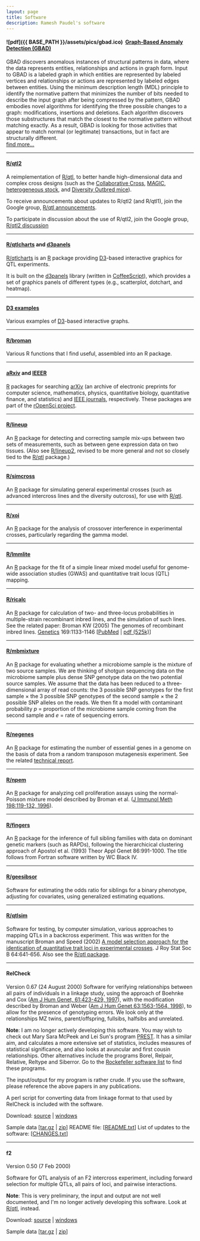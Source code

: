 ```yaml
---
layout: page
title: Software
description: Ramesh Paudel's software
---
```



#### <a name="GBAD"></a>![pdf]({{ BASE_PATH }}/assets/pics/gbad.ico)&nbsp;&nbsp;[Graph-Based Anomaly Detection (GBAD)](http://users.csc.tntech.edu/~weberle/gbad/)

GBAD discovers anomalous instances of structural patterns in data, where the data represents entities, relationships and actions in graph form. Input to GBAD is a labeled graph in which entities are represented by labeled vertices and relationships or actions are represented by labeled edges between entities.  Using the minimum description length (MDL) principle to identify the normative pattern that minimizes the number of bits needed to describe the input graph after being compressed by the pattern, GBAD embodies novel algorithms for identifying the three possible changes to a graph:  modifications, insertions and deletions.  Each algorithm discovers those substructures that match the closest to the normative pattern without matching exactly.  As a result, GBAD is looking for those activities that appear to match normal (or legitimate) transactions, but in fact are structurally different. <br/>
[find more...](http://users.csc.tntech.edu/~weberle/gbad/)

---

#### <a name="qtl2"></a>[R/qtl2](https://kbroman.org/qtl2)

A reimplementation of [R/qtl](http://rqtl.org), to better handle
high-dimensional data and complex cross designs (such as the
[Collaborative Cross](https://www.ncbi.nlm.nih.gov/pubmed/15514660),
[MAGIC](https://www.ncbi.nlm.nih.gov/pubmed/18295532),
[heterogeneous stock](https://www.ncbi.nlm.nih.gov/pubmed/11973314),
and
[Diversity Outbred mice](https://www.ncbi.nlm.nih.gov/pubmed/2234561)).

To receive announcements about updates to R/qtl2 (and R/qtl1), join the
Google group, [R/qtl announcements](https://groups.google.com/group/rqtl-announce).

To participate in discussion about the use of R/qtl2, join the
Google group, [R/qtl2 discussion](https://groups.google.com/group/rqtl2-disc)

---

#### <a name="qtlcharts"></a>[R/qtlcharts](https://kbroman.org/qtlcharts) and [d3panels](https://kbroman.org/d3panels)

[R/qtlcharts](https://kbroman.org/qtlcharts) is an
[R](https://www.r-project.org) package providing [D3](https://d3js.org)-based
interactive graphics for QTL experiments.

It is built on the [d3panels](https://kbroman.org/d3panels) library
(written in [CoffeeScript](https://coffeescript.org/)), which provides
a set of graphics panels of different types (e.g., scatterplot,
dotchart, and heatmap).


---

#### <a name="D3"></a>[D3 examples](https://www.biostat.wisc.edu/~kbroman/D3/)

Various examples of [D3](https://d3js.org)-based interactive graphs.

---

#### <a name="broman"></a>[R/broman](https://github.com/kbroman/broman)

Various R functions that I find useful, assembled into an R package.

---

#### <a name="aRxiv"></a>[aRxiv](https://github.com/ropensci/aRxiv) and <a name="IEEER"></a>[IEEER](https://github.com/ropensci/IEEER)

[R](https://www.r-project.org) packages for searching
[arXiv](https://arxiv.org) (an archive of electronic preprints for
computer science, mathematics, physics, quantitative biology,
quantitative finance, and statistics) and
[IEEE journals](https://ieeexplore.ieee.org/Xplore/home.jsp), respectively.
These packages are part of the
[rOpenSci project](https://ropensci.org).

---

#### <a name="lineup"></a>[R/lineup](https://github.com/kbroman/lineup)

An [R](https://www.r-project.org) package for detecting and correcting
sample mix-ups between two sets of measurements, such as between gene
expression data on two tissues. (Also see
[R/lineup2](https://github.com/kbroman/lineup2), revised to be more
general and not so closely tied to the [R/qtl](http://rqtl.org)
package.)

---

#### <a name="simcross"></a>[R/simcross](https://kbroman.org/simcross)

An [R](https://www.r-project.org) package for simulating general
experimental crosses (such as advanced intercross lines and the
diversity outcross), for use with [R/qtl](http://rqtl.org).

---

#### <a name="xoi"></a>[R/xoi](https://github.com/kbroman/xoi)

An [R](https://www.r-project.org) package for the analysis of crossover
interference in experimental crosses, particularly regarding the gamma
model.

---

#### <a name="lmmlite"></a>[R/lmmlite](https://kbroman.org/lmmlite)

An [R](https://www.r-project.org) package for the fit of a simple
linear mixed model useful for genome-wide association studies
(GWAS) and quantitative trait locus (QTL) mapping.

---

#### <a name="ricalc"></a>[R/ricalc](https://github.com/kbroman/ricalc)

An [R](https://www.r-project.org) package for calculation of two- and three-locus probabilities in
multiple-strain recombinant inbred lines, and the simulation of such lines.
See the related paper: Broman KW (2005) The genomes of
recombinant inbred lines.  [Genetics](http://www.genetics.org/) 169:1133-1146
\[[PubMed](https://www.ncbi.nlm.nih.gov/pubmed/15545647) | [pdf (525k)](https://www.biostat.wisc.edu/kbroman/~publications/rigenome.pdf)\]


---

#### <a name="mbmixture"></a>[R/mbmixture](https://github.com/kbroman/mbmixture)

An [R](https://www.r-project.org) package for evaluating whether a microbiome sample is the mixture of
two source samples. We are thinking of shotgun sequencing data on the
microbiome sample plus dense SNP genotype data on the two potential
source samples. We assume that the data has been reduced to a
three-dimensional array of read counts: the 3 possible SNP genotypes
for the first sample &times; the 3 possible SNP genotypes of the
second sample &times; the 2 possible SNP alleles on the reads. We then
fit a model with contaminant probability _p_ = proportion of the
microbiome sample coming from the second sample and _e_ = rate of sequencing
errors.

---

#### <a name="negenes"></a>[R/negenes](https://github.com/kbroman/negenes)

An [R](https://www.r-project.org) package for estimating the number of essential genes in a genome
on the basis of data from a random transposon mutagenesis experiment.
See the related [technical report](https://www.biostat.wisc.edu/~kbroman/publications/ms0220.pdf).


---

#### <a name="npem"></a>[R/npem](https://github.com/kbroman/npem)

An [R](https://www.r-project.org) package for analyzing cell proliferation assays using the
normal-Poisson mixture model described by Broman et al.
([J Immunol Meth 198:119-132, 1996](https://www.ncbi.nlm.nih.gov/pubmed/8946008)).

---

#### <a name="fingers"></a>[R/fingers](https://github.com/kbroman/fingers)

An [R](https://www.r-project.org) package for the inference of full sibling families with data on
dominant genetic markers (such as RAPDs), following the hierarchicical
clustering approach of Apostol et al. (1993) Theor Appl Genet
86:991-1000.  The title follows from Fortran software written by WC
Black IV.

---

#### <a name="geesibsor"></a>[R/geesibsor](https://github.com/kbroman/geesibsor)

Software for estimating the odds ratio for siblings for a binary
phenotype, adjusting for covariates, using generalized estimating equations.

---

#### <a name="qtlsim"></a>[R/qtlsim](https://github.com/kbroman/qtlsim)

Software for testing, by computer simulation, various approaches
to mapping QTLs in a backcross experiment.  This was written for the
manuscript Broman and Speed (2002) [A model
selection approach for the identication of quantitative trait loci in
experimental crosses](https://www.biostat.wisc.edu/~kbroman/publications/index.html#rss). J Roy Stat Soc B
64:641-656.  Also see the [R/qtl
package](http://rqtl.org).

---

#### <a name="relcheck"></a>RelCheck
Version 0.67 (24 August 2000)
Software for verifying relationships between all pairs of
individuals in a linkage study, using the approach of Boehnke and Cox
([Am
J Hum Genet, 61:423-429, 1997](https://www.ncbi.nlm.nih.gov/pubmed/9311748)), with the modification described by
Broman and Weber ([Am
J Hum Genet 63:1563-1564, 1998](https://www.ncbi.nlm.nih.gov/pubmed/9792888)), to allow for the presence of
genotyping errors.  We look only at the relationships MZ twins,
parent/offspring, fullsibs, halfsibs and unrelated.

**Note**: I am no longer actively developing this software. You may wish to check out Mary Sara McPeek and Lei
Sun's program [PREST](http://galton.uchicago.edu/~mcpeek/software/prest/).  It has a similar aim, and calculates a
more extensive set of statistics, includes measures of statistical
significance, and also looks at avuncular and first cousin
relationships.  Other alternatives include the programs Borel,
Relpair, Relative, Reltype and Siberror.  Go to the
[Rockefeller software list](http://www.jurgott.org/linkage/ListSoftware.html)
to find these programs.

The input/output for my program is rather crude.  If you use the
software, please reference the above papers in any publications.

A perl script for converting data from linkage format to that used by
RelCheck is included with the software.

Download:
[source](https://www.biostat.wisc.edu/software/relcheck/relcheck_0.67.tar.gz) | [windows](https://www.biostat.wisc.edu/software/relcheck/relcheck_0.67.zip)

Sample data \[[tar.gz](https://www.biostat.wisc.edu/software/relcheck/sampledata.tar.gz) |
[zip](https://www.biostat.wisc.edu/software/relcheck/sampledata.zip)\]
README file: \[[README.txt](https://www.biostat.wisc.edu/software/relcheck/README.txt)\]
List of updates to the software: \[[CHANGES.txt](https://www.biostat.wisc.edu/software/relcheck/CHANGES.txt)\]

---

#### <a name="f2"></a>f2

Version 0.50 (7 Feb 2000)

Software for QTL analysis of an F2 intercross experiment,
including forward selection for multiple QTLs, all pairs of loci, and
pairwise interactions.

**Note**: This is very preliminary, the input and output
are not well documented, and I'm no longer actively developing this software.  Look at [R/qtl](http://rqtl.org), instead.

Download: [source](https://www.biostat.wisc.edu/software/f2/f2_0.50.tar.gz) | [windows](https://www.biostat.wisc.edu/software/f2/f2_0.50.zip)

Sample data \[[tar.gz](https://www.biostat.wisc.edu/software/f2/example.tar.gz) | [zip](https://www.biostat.wisc.edu/software/f2/example.zip)\]
